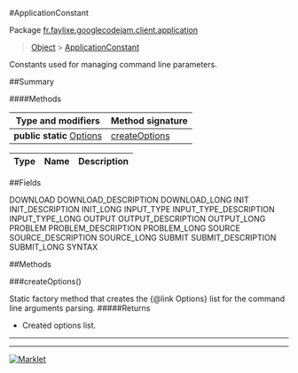 #ApplicationConstant

Package [fr.faylixe.googlecodejam.client.application](README.md)<br>
> [Object](../../../../java/lang/Object.md) > [ApplicationConstant](ApplicationConstant.md)

<p>Constants used for managing command
 line parameters.</p>

##Summary

####Methods

Type and modifiers | Method signature
 --- | --- 
**public static** [Options](../../../../org/apache/commons/cli/Options.md) | [createOptions](#createoptions)

Type | Name | Description
 --- | --- | --- 


##Fields

DOWNLOAD
DOWNLOAD_DESCRIPTION
DOWNLOAD_LONG
INIT
INIT_DESCRIPTION
INIT_LONG
INPUT_TYPE
INPUT_TYPE_DESCRIPTION
INPUT_TYPE_LONG
OUTPUT
OUTPUT_DESCRIPTION
OUTPUT_LONG
PROBLEM
PROBLEM_DESCRIPTION
PROBLEM_LONG
SOURCE
SOURCE_DESCRIPTION
SOURCE_LONG
SUBMIT
SUBMIT_DESCRIPTION
SUBMIT_LONG
SYNTAX

##Methods

###createOptions()


Static factory method that creates the {@link Options} list
 for the command line arguments parsing.
#####Returns


* Created options list.

---
---
[![Marklet](https://img.shields.io/badge/Generated%20by-Marklet-green.svg)](https://github.com/Faylixe/marklet)